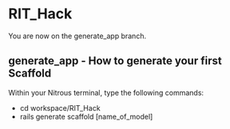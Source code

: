 RIT_Hack
========

You are now on the generate_app branch.

## generate_app - How to generate your first Scaffold
Within your Nitrous terminal, type the following commands:
- cd workspace/RIT_Hack
- rails generate scaffold [name_of_model]
